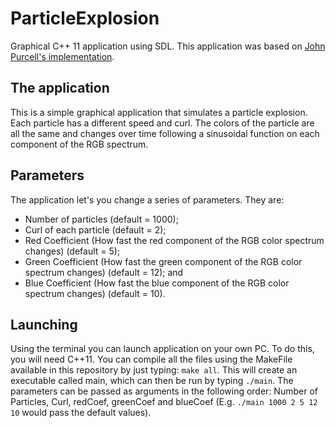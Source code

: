 # ParticleExplosion
Graphical C++ 11 application using SDL. This application was based on [John Purcell's implementation](https://github.com/caveofprogramming/cplusplus-beginners/tree/master/Particle%20Motion/src).

## The application
This is a simple graphical application that simulates a particle explosion. Each particle has a different speed and curl. The colors of the particle are all the same and changes over time following a sinusoidal function on each component of the RGB spectrum.

## Parameters
The application let's you change a series of parameters. They are:
* Number of particles (default = 1000);
* Curl of each particle (default = 2);
* Red Coefficient (How fast the red component of the RGB color spectrum changes) (default = 5);
* Green Coefficient (How fast the green component of the RGB color spectrum changes) (default = 12); and
* Blue Coefficient (How fast the blue component of the RGB color spectrum changes) (default = 10).

## Launching
Using the terminal you can launch application on your own PC. To do this, you will need C++11. You can compile all the files using the MakeFile available in this repository by just typing: `make all`. This will create an executable called main, which can then be run by typing `./main`. The parameters can be passed as arguments in the following order: Number of Particles, Curl, redCoef, greenCoef and blueCoef (E.g. `./main 1000 2 5 12 10` would pass the default values).
